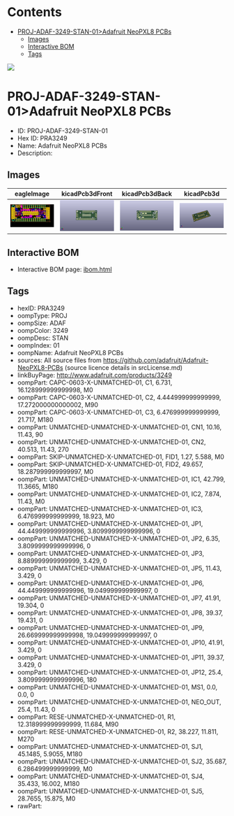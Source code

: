 



Contents
========

* [PROJ-ADAF-3249-STAN-01>Adafruit NeoPXL8 PCBs](#proj-adaf-3249-stan-01adafruit-neopxl8-pcbs)
	* [Images](#images)
	* [Interactive BOM](#interactive-bom)
	* [Tags](#tags)
  
![][im]
# PROJ-ADAF-3249-STAN-01>Adafruit NeoPXL8 PCBs

- ID: PROJ-ADAF-3249-STAN-01
- Hex ID: PRA3249
- Name: Adafruit NeoPXL8 PCBs
- Description: 

## Images
  
  

|eagleImage|kicadPcb3dFront|kicadPcb3dBack|kicadPcb3d|
| :---: | :---: | :---: | :---: |
|[![eagleImage](eagleImage_140.png)](eagleImage_600.png)|[![kicadPcb3dFront](kicadPcb3dFront_140.png)](kicadPcb3dFront_600.png)|[![kicadPcb3dBack](kicadPcb3dBack_140.png)](kicadPcb3dBack_600.png)|[![kicadPcb3d](kicadPcb3d_140.png)](kicadPcb3d_600.png)|

## Interactive BOM

- Interactive BOM page: [ibom.html](kicad/bom/ibom.html)

## Tags

- hexID: PRA3249
- oompType: PROJ
- oompSize: ADAF
- oompColor: 3249
- oompDesc: STAN
- oompIndex: 01
- oompName: Adafruit NeoPXL8 PCBs
- sources: All source files from https://github.com/adafruit/Adafruit-NeoPXL8-PCBs (source licence details in srcLicense.md)
- linkBuyPage: http://www.adafruit.com/products/3249
- oompPart: CAPC-0603-X-UNMATCHED-01, C1, 6.731, 16.128999999999998, M0
- oompPart: CAPC-0603-X-UNMATCHED-01, C2, 4.444999999999999, 17.272000000000002, M90
- oompPart: CAPC-0603-X-UNMATCHED-01, C3, 6.476999999999999, 21.717, M180
- oompPart: UNMATCHED-UNMATCHED-X-UNMATCHED-01, CN1, 10.16, 11.43, 90
- oompPart: UNMATCHED-UNMATCHED-X-UNMATCHED-01, CN2, 40.513, 11.43, 270
- oompPart: SKIP-UNMATCHED-X-UNMATCHED-01, FID1, 1.27, 5.588, M0
- oompPart: SKIP-UNMATCHED-X-UNMATCHED-01, FID2, 49.657, 18.287999999999997, M0
- oompPart: UNMATCHED-UNMATCHED-X-UNMATCHED-01, IC1, 42.799, 11.3665, M180
- oompPart: UNMATCHED-UNMATCHED-X-UNMATCHED-01, IC2, 7.874, 11.43, M0
- oompPart: UNMATCHED-UNMATCHED-X-UNMATCHED-01, IC3, 6.476999999999999, 18.923, M0
- oompPart: UNMATCHED-UNMATCHED-X-UNMATCHED-01, JP1, 44.449999999999996, 3.8099999999999996, 0
- oompPart: UNMATCHED-UNMATCHED-X-UNMATCHED-01, JP2, 6.35, 3.8099999999999996, 0
- oompPart: UNMATCHED-UNMATCHED-X-UNMATCHED-01, JP3, 8.889999999999999, 3.429, 0
- oompPart: UNMATCHED-UNMATCHED-X-UNMATCHED-01, JP5, 11.43, 3.429, 0
- oompPart: UNMATCHED-UNMATCHED-X-UNMATCHED-01, JP6, 44.449999999999996, 19.049999999999997, 0
- oompPart: UNMATCHED-UNMATCHED-X-UNMATCHED-01, JP7, 41.91, 19.304, 0
- oompPart: UNMATCHED-UNMATCHED-X-UNMATCHED-01, JP8, 39.37, 19.431, 0
- oompPart: UNMATCHED-UNMATCHED-X-UNMATCHED-01, JP9, 26.669999999999998, 19.049999999999997, 0
- oompPart: UNMATCHED-UNMATCHED-X-UNMATCHED-01, JP10, 41.91, 3.429, 0
- oompPart: UNMATCHED-UNMATCHED-X-UNMATCHED-01, JP11, 39.37, 3.429, 0
- oompPart: UNMATCHED-UNMATCHED-X-UNMATCHED-01, JP12, 25.4, 3.8099999999999996, 180
- oompPart: UNMATCHED-UNMATCHED-X-UNMATCHED-01, MS1, 0.0, 0.0, 0
- oompPart: UNMATCHED-UNMATCHED-X-UNMATCHED-01, NEO_OUT, 25.4, 11.43, 0
- oompPart: RESE-UNMATCHED-X-UNMATCHED-01, R1, 12.318999999999999, 11.684, M90
- oompPart: RESE-UNMATCHED-X-UNMATCHED-01, R2, 38.227, 11.811, M270
- oompPart: UNMATCHED-UNMATCHED-X-UNMATCHED-01, SJ1, 45.1485, 5.9055, M180
- oompPart: UNMATCHED-UNMATCHED-X-UNMATCHED-01, SJ2, 35.687, 6.286499999999999, M0
- oompPart: UNMATCHED-UNMATCHED-X-UNMATCHED-01, SJ4, 35.433, 16.002, M180
- oompPart: UNMATCHED-UNMATCHED-X-UNMATCHED-01, SJ5, 28.7655, 15.875, M0
- rawPart: 



[im]: kicadPcb3d_450.png
